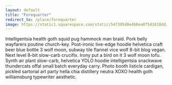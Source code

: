 ```yaml
---
layout: default
title: "Forequarter"
redirect_to: /place/forequarter
image: https://static1.squarespace.com/static/547395d0e4b0ea0f5d1810dd/t/5720f07a59827e8a710d454c/1461776516355/micros.jpg
---
```

Intelligentsia health goth squid pug hammock man braid. Pork belly wayfarers poutine church-key. Post-ironic live-edge hoodie helvetica craft beer blue bottle 3 wolf moon, subway tile flannel vice wolf 8-bit blog vegan. Next level 8-bit slow-carb crucifix. Irony put a bird on it 3 wolf moon tofu. Synth air plant slow-carb, helvetica YOLO hoodie intelligentsia snackwave thundercats offal small batch everyday carry. Photo booth listicle cardigan, pickled sartorial art party hella chia distillery neutra XOXO health goth williamsburg typewriter aesthetic.